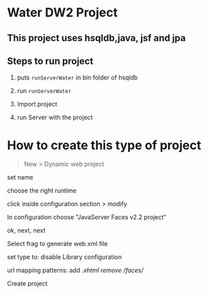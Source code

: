# Water DW2 Project

## This project uses hsqldb,java, jsf and jpa


## Steps to run project

1. puts `runServerWater` in bin folder of hsqldb

2. run `runServerWater`

3. Import project

4. run Server with the project




# How to create this type of project

> New > Dynamic web project

set name

choose the right runtime

click inside configuration section > modify

In configuration choose "JavaServer Faces v2.2 project"

ok, next, next

Select frag to generate web.xml file

set type to: disable Library configuration

url mapping patterns:
add *.xhtml
remove /faces/*

Create project
